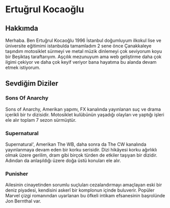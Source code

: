 <!DOCTYPE html>
<html lang="tr">
<head>
  <meta charset="UTF-8">
  <meta name="viewport" content="width=device-width, initial-scale=1.0">
  <title>Ertuğrul Kocaoğlu</title>
</head>
<body>
<h1>Ertuğrul Kocaoğlu</h1> <!--Sayfaya girince adımın gözüktüğü ana başlığın olduğu bölüm. -->
  <h2>Hakkımda</h2> <!--Kendimi kısaca anlattığım bölüm -->
    <p>Merhaba. Ben Ertuğrul Kocaoğlu 1996 İstanbul doğumluyum ilkokul lise ve üniversite eğitimimi istanbulda tamamladım 2 sene önce Çanakkaleye taşındım motosiklet sürmeyi ve metal müzik dinlemeyi çok seviyorum koyu bir Beşiktaş taraftarıyım. Aşçılık mezunuyum ama web geliştirme daha çok ilgimi çekiyor ve daha çok keyif veriyor bana hayatıma bu alanda devam etmek istiyorum.</p>
    <!--Açıklama paragrafı. -->
  <h2>Sevdiğim Diziler</h2> <!--Sevdiğim diziler. -->
  <h3>Sons Of Anarchy</h3> 
    <p>Sons of Anarchy, Amerikan yapımı, FX kanalında yayınlanan suç ve drama içerikli bir tv dizisidir. Motosiklet kulübünün yaşadığı olayları ve yaptığı işleri ele alır toplam 7 sezon sürmüştür.</p>
  <h3>Supernatural</h3> 
  <p>Supernatural', Amerikan The WB, daha sonra da The CW kanalında yayınlanmaya devam eden bir korku serisidir. Dizi hikâyesi korku ağırlıklı olmak üzere gerilim, dram gibi birçok türden de etkiler taşıyan bir dizidir. Adından da anlaşıldığı üzere doğa üstü konuları ele alır.</p>
  <h3>Punisher</h3>
  <p>Ailesinin cinayetinden sorumlu suçluları cezalandırmayı amaçlayan eski bir deniz piyadesi, kendisini askerî bir komplonun içinde buluverir. Popüler Marvel çizgi romanından uyarlanan bu öfkeli intikam efsanesinin başrolünde Jon Bernthal var.</p>
</body>
</html>
